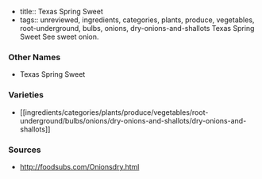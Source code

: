 - title:: Texas Spring Sweet
- tags:: unreviewed, ingredients, categories, plants, produce, vegetables, root-underground, bulbs, onions, dry-onions-and-shallots
Texas Spring Sweet See sweet onion.

### Other Names

* Texas Spring Sweet

### Varieties

* [[ingredients/categories/plants/produce/vegetables/root-underground/bulbs/onions/dry-onions-and-shallots/dry-onions-and-shallots]]

### Sources
* http://foodsubs.com/Onionsdry.html
